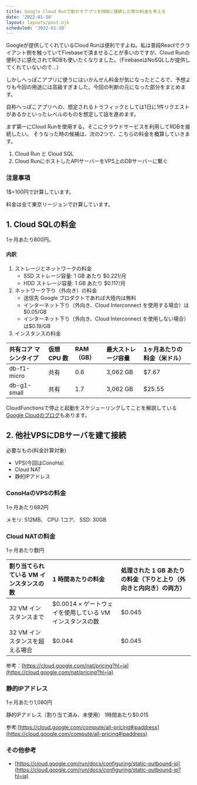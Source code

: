 ```yaml
---
title: Google Cloud Runで動かすアプリをRDBに接続した際の料金を考える
date: '2022-01-10'
layout: layouts/post.njk
scheduled: '2022-01-10'
---
```


Googleが提供してくれているCloud Runは便利ですよね。私は普段Reactでクライアント側を触っていてFirebaseで済ませることが多いのですが、Cloud Runの便利さに感化されてRDBも使いたくなりました。（FirebaseはNoSQLしか提供してくれていないので...）

しかしへっぽこアプリに使うにはいかんせん料金が気になったところで、予想よりも今回の用途には高級すぎました。今回の判断の元になった部分をまとめます。

自称へっぽこアプリへの、想定されるトラフィックとしては1日に1件リクエストがあるかといったレベルのものを想定して話を進めます。

まず第一にCloud Runを使用する。そこにクラウドサービスを利用してRDBを接続したい。
そうなった時の候補は、次の2つで、こちらの料金を概算していきます。
1. Cloud Run と Cloud SQL
2. Cloud RunにホストしたAPIサーバーをVPS上のDBサーバーに繋ぐ




### 注意事項
1$=100円で計算しています。

料金は全て東京リージョンで計算しています。


## **1. Cloud SQLの料金**
1ヶ月あたり800円。

#### 内訳
1. ストレージとネットワークの料金
   * SSD ストレージ容量: 1 GB あたり $0.221/月
   * HDD ストレージ容量: 1 GB あたり $0.117/月
2. ネットワーク下り（外向き）の料金
   * 送信先 Google プロダクトであれば大陸内は無料
   * インターネット下り（外向き、Cloud Interconnect を使用する場合）は$0.05/GB
   * インターネット下り（外向き、Cloud Interconnect を使用しない場合）は$0.19/GB
3. インスタンスの料金

| 共有コア マシンタイプ | 仮想 CPU 数 |RAM（GB） |最大ストレージ容量|1ヶ月あたりの料金（米ドル）
|:-----------|:------------|:------------|:------------|:------------|
| db-f1-micro | 共有  | 0.6 | 3,062 GB | $7.67 |
| db-g1-small | 共有  | 1.7 | 3,062 GB | $25.55 |



CloudFunctionsで停止と起動をスケジューリングしてことを解説している[Google Cloudのブログ](https://cloud.google.com/blog/ja/topics/developers-practitioners/lower-development-costs-schedule-cloud-sql-instances-start-and-stop)もあります。


## **2. 他社VPSにDBサーバを建て接続**
必要なもの(料金計算対象)
* VPS(今回はConoHa)
* Cloud NAT
* 静的IPアドレス


### **ConoHaのVPSの料金**
1ヶ月あたり682円

メモリ: 512MB、
CPU: 1コア、
SSD: 30GB


### **Cloud NATの料金**
1ヶ月あたり数円

| 割り当てられている VM インスタンスの数 | 1 時間あたりの料金 | 処理された 1 GB あたりの料金（下りと上り（外向きと内向き）の両方） |
|:-----------|:------------|:------------|
| 32 VM インスタンスまで | $0.0014 × ゲートウェイを使用している VM インスタンスの数 | $0.045   |
|32 VM インスタンスを超える場合|$0.044|	$0.045

参考：[https://cloud.google.com/nat/pricing?hl=ja](https://cloud.google.com/nat/pricing?hl=ja)


### **静的IPアドレス**
1ヶ月あたり1,080円

静的IPアドレス（割り当て済み、未使用）	1時間あたり$0.015

参考:[https://cloud.google.com/compute/all-pricing#ipaddress](https://cloud.google.com/compute/all-pricing#ipaddress)


### その他参考
- [https://cloud.google.com/run/docs/configuring/static-outbound-ip](https://cloud.google.com/run/docs/configuring/static-outbound-ip?hl=ja)
